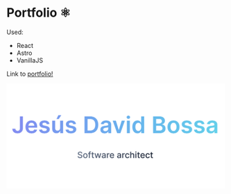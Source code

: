 # Portfolio ⚛️

Used:

- React
- Astro
- VanillaJS

Link to [portfolio!](https://jesusbossa.dev/)

![Image of portfolio](./public/assets/preview.png)
